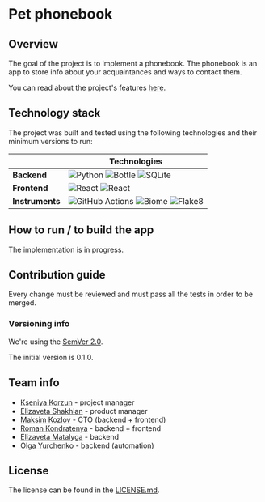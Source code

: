 # Pet phonebook

## Overview

The goal of the project is to implement a phonebook.
The phonebook is an app to store info about your acquaintances and ways to contact them.

You can read about the project's features [here](docs/Features.md).

## Technology stack

The project was built and tested using the following technologies and their minimum versions to run:

|    | Technologies                                                                                                                                 |
|-------------|--------------------------------------------------------------------------------------------------------------------------------------------|
| **Backend** | ![Python](https://img.shields.io/badge/Python-3.12+-blue?logo=python)   ![Bottle](https://img.shields.io/badge/Bottle-0.13+-4CEDD8) ![SQLite](https://img.shields.io/badge/SQLite-3.49+-F4A460?logo=sqlite&logoColor=white) |
| **Frontend** | ![React](https://img.shields.io/badge/Node.js-22.17+-green?logo=nodedotjs)  ![React](https://img.shields.io/badge/React-19.1+-blue?logo=react) |
| **Instruments** | ![GitHub Actions](https://img.shields.io/badge/GitHub_Actions-5b5b5b?logo=github-actions) ![Biome](https://img.shields.io/badge/Biome-5b5b5b?logo=biome) ![Flake8](https://img.shields.io/badge/Flake8-5b5b5b) |

## How to run / to build the app

The implementation is in progress.

## Contribution guide

Every change must be reviewed and must pass all the tests in order to be merged.

### Versioning info

We're using the [SemVer 2.0](https://semver.org).

The initial version is 0.1.0.

## Team info

- [Kseniya Korzun](https://github.com/Cassiopeia2107) - project manager
- [Elizaveta Shakhlan](https://github.com/shaklanchik) - product manager
- [Maksim Kozlov](https://github.com/maks2134) - CTO (backend + frontend)
- [Roman Kondratenya](https://github.com/labudap) - backend + frontend
- [Elizaveta Matalyga](https://github.com/spooozy) - backend
- [Olga Yurchenko](https://github.com/Kavinsky228) - backend (automation)

## License

The license can be found in the [LICENSE.md](LICENSE.md).
